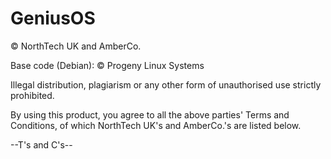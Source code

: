 # GeniusOS
© NorthTech UK and AmberCo.

Base code (Debian): © Progeny Linux Systems  

Illegal distribution, plagiarism or any other form of unauthorised use strictly prohibited.  

By using this product, you agree to all the above parties' Terms and Conditions, of which NorthTech UK's and AmberCo.'s are listed below.  

--T's and C's--
